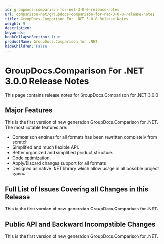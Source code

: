 ```yaml
---
id: groupdocs-comparison-for-net-3-0-0-release-notes
url: comparison-net/groupdocs-comparison-for-net-3-0-0-release-notes
title: GroupDocs.Comparison For .NET 3.0.0 Release Notes
weight: 9
description: 
keywords: 
bookCollapseSection: true
productName: GroupDocs.Comparison for .NET
hideChildren: False
---
```


# GroupDocs.Comparison For .NET 3.0.0 Release Notes

This page contains release notes for GroupDocs.Comparison for .NET 3.0.0

## Major Features

This is the first version of new generation GroupDocs.Comparison for .NET. The most notable features are:

*   Comparison engines for all formats has been rewritten completely from scratch.
*   Simplified and much flexible API.
*   Better organized and simplified product structure.
*   Code optimization.
*   Apply/Discard changes support for all formats
*   Designed as native .NET library which allow usage in all possible project types.

## Full List of Issues Covering all Changes in this Release

This is the first version of new generation GroupDocs.Comparison for .NET. 

## Public API and Backward Incompatible Changes

This is the first version of new generation GroupDocs.Comparison for .NET.
